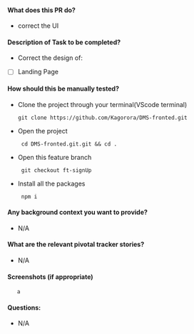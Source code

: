 #### What does this PR do?

- correct the UI

#### Description of Task to be completed?

- Correct the design of:

- [ ] Landing Page


#### How should this be manually tested?

- Clone the project through your terminal(VScode terminal)

      git clone https://github.com/Kagorora/DMS-fronted.git

- Open the project 

       cd DMS-fronted.git.git && cd .

- Open this feature branch

       git checkout ft-signUp

- Install all the packages

       npm i


#### Any background context you want to provide?

- N/A

#### What are the relevant pivotal tracker stories?

- N/A

#### Screenshots (if appropriate)

       a



#### Questions:


- N/A